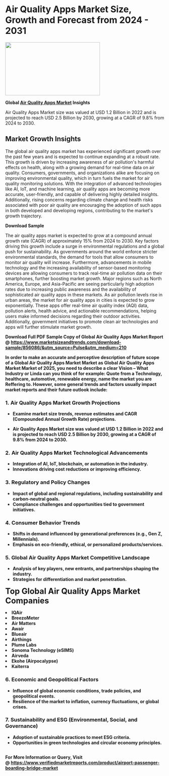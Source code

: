 <H1>Air Quality Apps Market Size, Growth and Forecast from 2024 - 2031</H1><img class="aligncenter size-medium wp-image-584254" src="https://thirdeyenews.in/wp-content/uploads/2024/09/Global-Market-Research-300x168.jpeg" alt="" width="300" height="168" /><p><strong>Global&nbsp;<a href="https://www.marketsizeandtrends.com/download-sample/856086/&amp;utm_source=Pulse&amp;utm_medium=210">Air Quality Apps Market</a> Insights</strong></p><p>Air Quality Apps Market size was valued at USD 1.2 Billion in 2022 and is projected to reach USD 2.5 Billion by 2030, growing at a CAGR of 9.8% from 2024 to 2030.</p><p><h2>Market Growth Insights</h2> <p>The global air quality apps market has experienced significant growth over the past few years and is expected to continue expanding at a robust rate. This growth is driven by increasing awareness of air pollution's harmful effects on health, along with a growing demand for real-time data on air quality. Consumers, governments, and organizations alike are focusing on improving environmental quality, which in turn fuels the market for air quality monitoring solutions. With the integration of advanced technologies like AI, IoT, and machine learning, air quality apps are becoming more accurate, user-friendly, and capable of delivering highly detailed insights. Additionally, rising concerns regarding climate change and health risks associated with poor air quality are encouraging the adoption of such apps in both developed and developing regions, contributing to the market's growth trajectory.</p> <p><strong>Download Sample</strong></p> <p>The air quality apps market is expected to grow at a compound annual growth rate (CAGR) of approximately 15% from 2024 to 2030. Key factors driving this growth include a surge in environmental regulations and a global push for sustainability. As governments around the world enforce stricter environmental standards, the demand for tools that allow consumers to monitor air quality will increase. Furthermore, advancements in mobile technology and the increasing availability of sensor-based monitoring devices are allowing consumers to track real-time air pollution data on their smartphones, further boosting market growth. Major regions such as North America, Europe, and Asia-Pacific are seeing particularly high adoption rates due to increasing public awareness and the availability of sophisticated air quality apps in these markets. As air pollution levels rise in urban areas, the market for air quality apps in cities is expected to grow exponentially. These apps offer real-time air quality index (AQI) data, pollution alerts, health advice, and actionable recommendations, helping users make informed decisions regarding their outdoor activities. Additionally, government initiatives to promote clean air technologies and apps will further stimulate market growth. <p><strong></p><p><span class=""><strong>Download Full PDF Sample Copy of Global Air Quality Apps Market Report</strong> @ <a href="https://www.marketsizeandtrends.com/download-sample/856086/&amp;utm_source=Pulse&amp;utm_medium=210" target="_blank">https://www.marketsizeandtrends.com/download-sample/856086/&amp;utm_source=Pulse&amp;utm_medium=210</a></span></p><p>In order to make an accurate and perceptive description of future scope of a Global&nbsp;Air Quality Apps Market Market as Global&nbsp;Air Quality Apps Market Market of 2025, you need to describe a clear Vision &ndash; What Industry or Linda can you think of for example: Quote from a Technology, healthcare, automotive, renewable energy, name the market you are Reffering to. However, some general trends and factors usually impact market reports and their future outlook include:</p><h3>1.&nbsp;<strong>Air Quality Apps Market Growth Projections</strong></h3><ul><li>Examine market size trends, revenue estimates and CAGR (Compounded Annual Growth Rate) projections.</li><li><p>Air Quality Apps Market size was valued at USD 1.2 Billion in 2022 and is projected to reach USD 2.5 Billion by 2030, growing at a CAGR of 9.8% from 2024 to 2030.</p></li></ul><h3>2.&nbsp;<strong>Air Quality Apps Market Technological Advancements</strong></h3><ul><li>Integration of AI, IoT, blockchain, or automation in the industry.</li><li>Innovations driving cost reductions or improving efficiency.</li></ul><h3>3.&nbsp;<strong>Regulatory and Policy Changes</strong></h3><ul><li>Impact of global and regional regulations, including sustainability and carbon-neutral goals.</li><li>Compliance challenges and opportunities tied to government initiatives.</li></ul><h3>4.&nbsp;<strong>Consumer Behavior Trends</strong></h3><ul><li>Shifts in demand influenced by generational preferences (e.g., Gen Z, Millennials).</li><li>Emphasis on eco-friendly, ethical, or personalized products/services.</li></ul><h3>5.&nbsp;<strong>Global Air Quality Apps Market Competitive Landscape</strong></h3><ul><li>Analysis of key players, new entrants, and partnerships shaping the industry.</li><li>Strategies for differentiation and market penetration.</li></ul><p data-pm-slice="1 1 []"><span style="color: inherit; font-family: inherit; font-size: 25px;">Top Global Air Quality Apps Market Companies</span></p><div class="" data-test-id=""><p><li>IQAir</li><li> BreezoMeter</li><li> Air Matters</li><li> Awair</li><li> Blueair</li><li> Airthings</li><li> Plume Labs</li><li> Sonoma Technology (eSIMS)</li><li> Airveda</li><li> Ekohe (Airpocalypse)</li><li> Kaiterra</li></p></div><h3>6.&nbsp;<strong>Economic and Geopolitical Factors</strong></h3><ul><li>Influence of global economic conditions, trade policies, and geopolitical events.</li><li>Resilience of the market to inflation, currency fluctuations, or global crises.</li></ul><h3>7.&nbsp;<strong>Sustainability and ESG (Environmental, Social, and Governance)</strong></h3><ul><li>Adoption of sustainable practices to meet ESG criteria.</li><li>Opportunities in green technologies and circular economy principles.</li></ul><h2><strong style="font-size: 14px;">For More Information or Query, Visit @&nbsp;</strong><a style="background-color: #ffffff; font-size: 14px;" href="https://www.marketsizeandtrends.com/report/air-quality-apps-market/" target="_blank">https://www.verifiedmarketreports.com/product/airport-passenger-boarding-bridge-market</a></h2>
